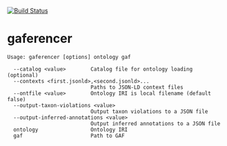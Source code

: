 [![Build Status](https://travis-ci.org/geneontology/gaferencer.svg?branch=master)](https://travis-ci.org/geneontology/gaferencer)

# gaferencer

```
Usage: gaferencer [options] ontology gaf

  --catalog <value>        Catalog file for ontology loading (optional)
  --contexts <first.jsonld>,<second.jsonld>...
                           Paths to JSON-LD context files
  --ontfile <value>        Ontology IRI is local filename (default false)
  --output-taxon-violations <value>
                           Output taxon violations to a JSON file
  --output-inferred-annotations <value>
                           Output inferred annotations to a JSON file
  ontology                 Ontology IRI
  gaf                      Path to GAF
```
